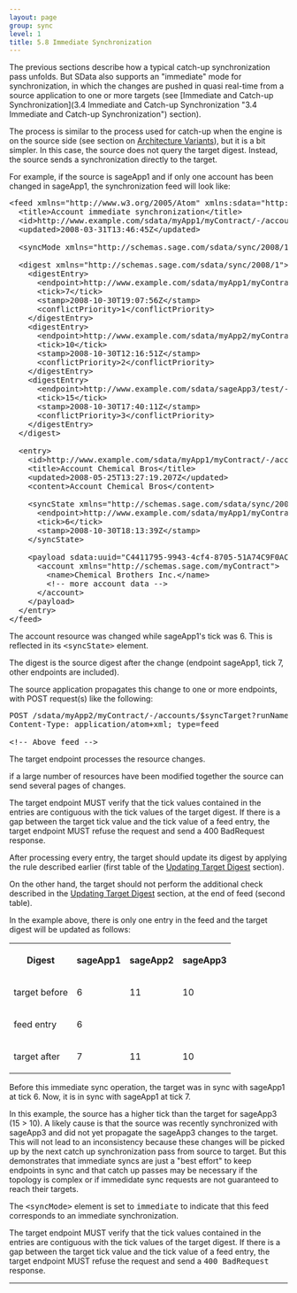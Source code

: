 ```yaml
---
layout: page
group: sync
level: 1
title: 5.8 Immediate Synchronization
---
```


The previous sections describe how a typical catch-up synchronization
pass&nbsp;unfolds. But SData also supports an "immediate" mode for synchronization,
in which the changes are pushed in quasi real-time from a source application to
one or more targets (see
[Immediate and Catch-up Synchronization](3.4 Immediate and Catch-up Synchronization "3.4 Immediate and Catch-up Synchronization") section).

The process is similar to the process used for catch-up when the engine is on
the source side (see section on [Architecture Variants](/daisy/sdataSync/228-DSY.html)), but it is a bit simpler. In this case, the source does not query
the target digest. Instead, the source sends a synchronization directly to the
target.

For example, if the source is sageApp1 and if only one account has been
changed in sageApp1, the synchronization feed will look like:

<pre>&lt;feed xmlns="http://www.w3.org/2005/Atom" xmlns:sdata="http://schemas.sage.com/sdata/2008/1"&gt;&nbsp; 
&nbsp; &lt;title&gt;Account immediate synchronization&lt;/title&gt;
&nbsp; &lt;id&gt;http://www.example.com/sdata/myApp1/myContract/-/accounts/$syncSource('3EE479B9-05E8-4f35-8115-E205446667B6')&lt;/id&gt;
&nbsp; &lt;updated&gt;2008-03-31T13:46:45Z&lt;/updated&gt;

  &lt;syncMode xmlns="http://schemas.sage.com/sdata/sync/2008/1"&gt;immediate&lt;/syncMode&gt;

  &lt;digest xmlns="http://schemas.sage.com/sdata/sync/2008/1"&gt;
&nbsp;&nbsp;&nbsp; &lt;digestEntry&gt;
&nbsp;&nbsp;&nbsp;&nbsp;&nbsp; &lt;endpoint&gt;http://www.example.com/sdata/myApp1/myContract/-/accounts&lt;/endpoint&gt;
&nbsp;&nbsp;&nbsp;&nbsp;&nbsp; &lt;tick&gt;7&lt;/tick&gt;
      &lt;stamp&gt;2008-10-30T19:07:56Z&lt;/stamp&gt;
&nbsp;     &lt;conflictPriority&gt;1&lt;/conflictPriority&gt;
&nbsp;&nbsp;&nbsp; &lt;/digestEntry&gt;
&nbsp;&nbsp;&nbsp; &lt;digestEntry&gt;
&nbsp;&nbsp;&nbsp;&nbsp;&nbsp; &lt;endpoint&gt;http://www.example.com/sdata/myApp2/myContract/-/accounts&lt;/endpoint&gt;
&nbsp;&nbsp;&nbsp;&nbsp;&nbsp; &lt;tick&gt;10&lt;/tick&gt;
      &lt;stamp&gt;2008-10-30T12:16:51Z&lt;/stamp&gt;
&nbsp;     &lt;conflictPriority&gt;2&lt;/conflictPriority&gt;
&nbsp;&nbsp;&nbsp; &lt;/digestEntry&gt;
&nbsp;&nbsp;&nbsp; &lt;digestEntry&gt;
&nbsp;&nbsp;&nbsp;&nbsp;&nbsp; &lt;endpoint&gt;http://www.example.com/sdata/sageApp3/test/-/accounts&lt;/endpoint&gt;
&nbsp;&nbsp;&nbsp;&nbsp;&nbsp; &lt;tick&gt;15&lt;/tick&gt;
      &lt;stamp&gt;2008-10-30T17:40:11Z&lt;/stamp&gt;
&nbsp;     &lt;conflictPriority&gt;3&lt;/conflictPriority&gt;
&nbsp;&nbsp;&nbsp; &lt;/digestEntry&gt;
&nbsp; &lt;/digest&gt;

&nbsp; &lt;entry&gt;
&nbsp;&nbsp;&nbsp; &lt;id&gt;http://www.example.com/sdata/myApp1/myContract/-/accounts('23552')&lt;/id&gt;
&nbsp;&nbsp;&nbsp; &lt;title&gt;Account Chemical Bros&lt;/title&gt;
&nbsp;&nbsp;&nbsp; &lt;updated&gt;2008-05-25T13:27:19.207Z&lt;/updated&gt;
&nbsp;&nbsp;&nbsp; &lt;content&gt;Account Chemical Bros&lt;/content&gt;

&nbsp;&nbsp;&nbsp; &lt;syncState xmlns="http://schemas.sage.com/sdata/sync/2008/1"&gt;
&nbsp;&nbsp;&nbsp;&nbsp;&nbsp; &lt;endpoint&gt;http://www.example.com/sdata/myApp1/myContract/-/accounts&lt;/endpoint&gt;
&nbsp;&nbsp;&nbsp;&nbsp;&nbsp; &lt;tick&gt;6&lt;/tick&gt;
      &lt;stamp&gt;2008-10-30T18:13:39Z&lt;/stamp&gt;
&nbsp;&nbsp;&nbsp; &lt;/syncState&gt;

    &lt;payload sdata:uuid="C4411795-9943-4cf4-8705-51A74C9F0ACC" xmlns="http://schemas.sage.com/sdata/2008/1"&gt;
&nbsp;&nbsp;&nbsp;   &lt;account xmlns="http://schemas.sage.com/myContract"&gt;
&nbsp;&nbsp;&nbsp;&nbsp;  &nbsp; &lt;name&gt;Chemical Brothers Inc.&lt;/name&gt;
&nbsp;&nbsp;&nbsp;&nbsp;  &nbsp; &lt;!-- more account data --&gt;
&nbsp;&nbsp;&nbsp;   &lt;/account&gt;
    &lt;/payload&gt;
&nbsp; &lt;/entry&gt;
&lt;/feed&gt;</pre>

The account resource was changed while sageApp1's tick was 6. This is
reflected in its <tt>&lt;syncState&gt;</tt> element.

The digest is the source digest&nbsp;after the change&nbsp;(endpoint sageApp1, tick 7,
other endpoints are included).

The source application propagates this change to one or more endpoints, with
POST request(s) like the following:

<pre>POST /sdata/myApp2/myContract/-/accounts/$syncTarget?runName=Full%20CRM%20to%20ERP&amp;runStamp=2009-10-14T08:51:02 HTTP/1.1
Content-Type:&nbsp;application/atom+xml; type=feed

&lt;!-- Above feed --&gt;</pre>

The target endpoint processes the resource changes.

if a large number of resources have been modified together the source can
send several pages of changes.

The target endpoint MUST verify that the tick values contained in the entries
are contiguous with the tick values of the target digest. If there is a gap
between the target tick value and the tick value of a feed entry, the target
endpoint MUST refuse the request and send a 400 BadRequest response.

After processing every entry, the target should update its digest by applying
the rule described earlier (first&nbsp;table of the&nbsp;[Updating Target Digest](/daisy/sdataSync/458-DSY.html) section).

On the other hand, the target should not perform the additional check
described in the&nbsp;[Updating Target Digest](/daisy/sdataSync/458-DSY.html) section, at
the end of feed (second table).

In the example above, there is only one entry in the feed and the target
digest will be updated as follows:

<table class="content" print-width="100%" width="100%">
<tbody>

<tr>

<th>

Digest

</th>
<th>

sageApp1

</th>
<th>

sageApp2

</th>
<th>

sageApp3

</th>

</tr>

<tr>

<td>

target before

</td>
<td>

6

</td>
<td>

11

</td>
<td>

10

</td>

</tr>

<tr>

<td>

feed entry

</td>
<td>

6

</td>
<td></td>
<td></td>

</tr>

<tr>

<td>

target after

</td>
<td>

7

</td>
<td>

11

</td>
<td>

10

</td>

</tr>

</tbody>
</table>

Before this immediate sync operation, the target was in sync with sageApp1 at
tick 6. Now, it is in sync with sageApp1 at tick 7.

In this example, the source has a higher tick than the target
for sageApp3 (15 &gt; 10). A likely cause is that the source was recently
synchronized with sageApp3 and did not yet propagate the sageApp3&nbsp;changes to the
target. This will not lead to an inconsistency because these changes will be
picked up by the next catch up synchronization pass from source to target. But
this demonstrates that immediate syncs are just a "best effort" to keep
endpoints in sync and that catch up passes may be necessary if the topology is
complex or if immedidate sync requests are not guaranteed to reach their
targets.

The <tt>&lt;syncMode&gt;</tt> element is set to <tt>immediate</tt> to
indicate that this feed corresponds to an immediate synchronization.

The target endpoint MUST verify that the tick values contained
in the entries are contiguous with the tick values of the target digest. If
there is a gap between the target tick value and the tick value of a feed entry,
the target endpoint MUST refuse the request and send a <tt>400 BadRequest</tt>
response.

* * *